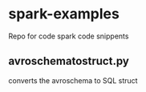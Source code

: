 # spark-examples
Repo for code spark code snippents


avroschematostruct.py
---------------------
converts the avroschema to SQL struct
